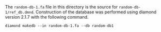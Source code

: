 The `random-db-1.fa` file in this directory is the source for `random-db-1/ref_db.dmnd`. Construction of the database was performed using diamond version 2.1.7 with the following command.

```
diamond makedb --in random-db-1.fa --db random-db1
```
